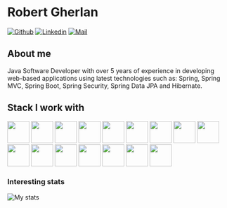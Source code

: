 # Robert Gherlan

[![Github](https://img.shields.io/github/followers/robertgherlan?label=Follow&style=social)](https://github.com/robertgherlan)
[![Linkedin](https://img.shields.io/badge/-Robert%20Gherlan-blue?style=flat-square&logo=linkedin&logoColor=white&link=https://www.linkedin.com/in/robert-gherlan/)](https://www.linkedin.com/in/robert-gherlan/)
[![Mail](https://img.shields.io/badge/-robertgherlan@gmail.com-gray?style=flat-square&logo=gmail&logoColor=red&link=)](mailto:robertgherlan@gmail.com)

## About me

Java Software Developer with over 5 years of experience in developing web-based applications using latest technologies such as: Spring, Spring MVC, Spring Boot, Spring Security, Spring Data JPA and Hibernate.

## Stack I work with

<code><img height="50" src="https://www.vectorlogo.zone/logos/java/java-horizontal.svg"></code>
<code><img height="50" src="https://www.vectorlogo.zone/logos/springio/springio-ar21.svg"></code>
<code><img height="50" src="https://www.vectorlogo.zone/logos/reactjs/reactjs-ar21.svg"></code>
<code><img height="50" src="https://www.vectorlogo.zone/logos/w3c_xml/w3c_xml-ar21.svg"></code>
<code><img height="50" src="https://www.vectorlogo.zone/logos/json/json-ar21.svg"></code>
<code><img height="50" src="https://www.vectorlogo.zone/logos/mysql/mysql-horizontal.svg"></code>
<code><img height="50" src="https://www.vectorlogo.zone/logos/mongodb/mongodb-ar21.svg"></code>
<code><img height="50" src="https://www.vectorlogo.zone/logos/elastic/elastic-ar21.svg"></code>
<code><img height="50" src="https://www.vectorlogo.zone/logos/apache_solr/apache_solr-ar21.svg"></code>
<code><img height="50" src="https://www.vectorlogo.zone/logos/github/github-ar21.svg"></code>
<code><img height="50" src="https://www.vectorlogo.zone/logos/getpostman/getpostman-ar21.svg"></code>
<code><img height="50" src="https://www.vectorlogo.zone/logos/git-scm/git-scm-ar21.svg"></code>
<code><img height="50" src="https://www.vectorlogo.zone/logos/eclipse_jetty/eclipse_jetty-ar21.svg"></code>
<code><img height="50" src="https://www.vectorlogo.zone/logos/apache_tomcat/apache_tomcat-ar21.svg"></code>
<code><img height="50" src="https://www.vectorlogo.zone/logos/apache/apache-official.svg"></code>
<code><img height="50" src="https://www.vectorlogo.zone/logos/linux/linux-ar21.svg"></code>

### Interesting stats

![My stats](https://github-readme-stats.vercel.app/api?username=robertgherlan&show_icons=true)
